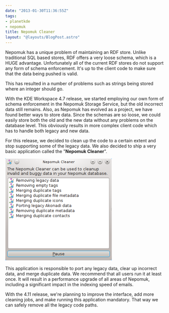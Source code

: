 ```yaml
---
date: "2013-01-30T11:36:55Z"
tags:
- planetkde
- nepomuk
title: Nepomuk Cleaner
layout: "@layouts/BlogPost.astro"
---
```


Nepomuk has a unique problem of maintaining an RDF store. Unlike
traditional SQL based stores, RDF offers a very loose schema, which is a
HUGE advantage. Unfortunately all of the current RDF stores do not
support any form of schema enforcement. It's up to the client code to
make sure that the data being pushed is valid.

This has resulted in a number of problems such as strings being stored
where an integer should go.

With the KDE Workspace 4.7 release, we started employing our own form of
schema enforcement in the Nepomuk Storage Service, but the old incorrect
data still remains. Also, as Nepomuk has evolved as a project, we have
found better ways to store data. Since the schemas are so loose, we
could easily store both the old and the new data without any problems on
the database level. This obviously results in more complex client code
which has to handle both legacy and new data.

For this release, we decided to clean up the code to a certain extent
and stop supporting some of the legacy data. We also decided to ship a
very basic application called the "**Nepomuk Cleaner**".

![image][]

This application is responsible to port any legacy data, clear up
incorrect data, and merge duplicate data. We recommend that all users
run it at least once. It will result in a performance upgrade of all
areas of Nepomuk, including a significant impact in the indexing speed
of emails.

With the 4.11 release, we're planning to improve the interface, add more
cleaning jobs, and make running this application mandatory. That way we
can safely remove all the legacy code paths.

  [image]: /blog/images/2013/01/30/nepomuk-cleaner.png
